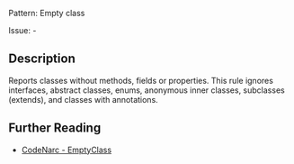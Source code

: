 Pattern: Empty class

Issue: -

## Description

Reports classes without methods, fields or properties. This rule ignores interfaces, abstract classes, enums, anonymous inner classes, subclasses (extends), and classes with annotations.

## Further Reading

* [CodeNarc - EmptyClass](http://codenarc.sourceforge.net/codenarc-rules-basic.html#EmptyClass)